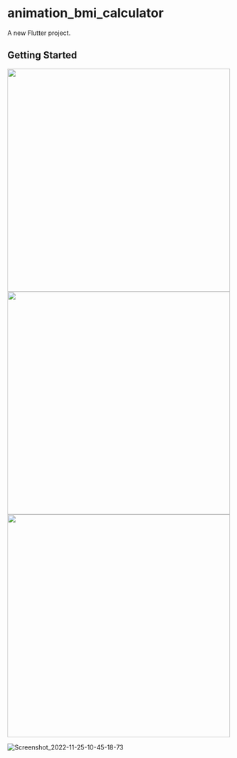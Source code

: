 # animation_bmi_calculator

A new Flutter project.

## Getting Started
<img src="https://user-images.githubusercontent.com/111499619/201477162-f6fbe14a-9cd0-47e9-833d-cb06e4bc6519.jpeg" style=" height:500px; " data-target="animated-image.originalImage">     <img src="https://user-images.githubusercontent.com/111499619/201477171-cb66ed2d-b76c-40e2-b0e0-afb4b1681416.jpeg" style=" height:500px; " data-target="animated-image.originalImage">     <img src="https://user-images.githubusercontent.com/111499619/203906331-f189bb5d-a710-4f3f-b72e-8c5c8d658dab.png" style=" height:500px; " data-target="animated-image.originalImage">   

![Screenshot_2022-11-25-10-45-18-73](https://user-images.githubusercontent.com/111499619/203906331-f189bb5d-a710-4f3f-b72e-8c5c8d658dab.png)
